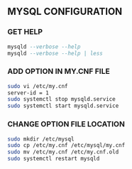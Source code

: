 ## MYSQL CONFIGURATION

### GET HELP
```sql
mysqld --verbose --help
mysqld --verbose --help | less
```

### ADD OPTION IN MY.CNF FILE
```sh
sudo vi /etc/my.cnf 
server-id = 1
sudo systemctl stop mysqld.service
sudo systemctl start mysqld.service
```

### CHANGE OPTION FILE LOCATION
```sh
sudo mkdir /etc/mysql
sudo cp /etc/my.cnf /etc/mysql/my.cnf
sudo mv /etc/my.cnf /etc/my.cnf.old
sudo systemctl restart mysqld
```

